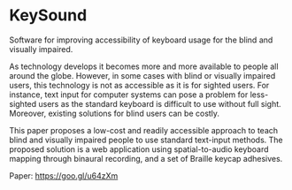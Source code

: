 KeySound
==============

Software for improving accessibility of keyboard usage for the blind and visually impaired.


As technology develops it becomes more and more available to people all around the globe. However, in some cases with blind or visually impaired users, this technology is not as accessible as it is for sighted users. For instance, text input for computer systems can pose a problem for less-sighted users as the standard keyboard is difficult to use without full sight. Moreover, existing solutions for blind users can be costly.


This paper proposes a low-cost and readily accessible approach to teach blind and visually impaired people to use standard text-input methods. The proposed solution is a web application using spatial-to-audio keyboard mapping through binaural recording, and a set of Braille keycap adhesives.

Paper: https://goo.gl/u64zXm
